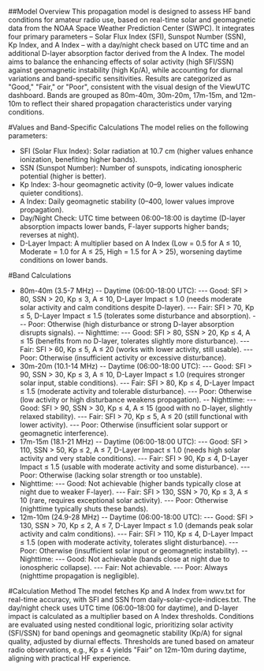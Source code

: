 ##Model Overview
This propagation model is designed to assess HF band conditions for amateur radio use, based on real-time solar and geomagnetic data from the NOAA Space Weather Prediction Center (SWPC). It integrates four primary parameters – Solar Flux Index (SFI), Sunspot Number (SSN), Kp Index, and A Index – with a day/night check based on UTC time and an additional D-layer absorption factor derived from the A Index. The model aims to balance the enhancing effects of solar activity (high SFI/SSN) against geomagnetic instability (high Kp/A), while accounting for diurnal variations and band-specific sensitivities. Results are categorized as "Good," "Fair," or "Poor", consistent with the visual design of the ViewUTC dashboard. Bands are grouped as 80m-40m, 30m-20m, 17m-15m, and 12m-10m to reflect their shared propagation characteristics under varying conditions.

#Values and Band-Specific Calculations
The model relies on the following parameters:

- SFI (Solar Flux Index): Solar radiation at 10.7 cm (higher values enhance ionization, benefiting higher bands).
- SSN (Sunspot Number): Number of sunspots, indicating ionospheric potential (higher is better).
- Kp Index: 3-hour geomagnetic activity (0–9, lower values indicate quieter conditions).
- A Index: Daily geomagnetic stability (0–400, lower values improve propagation).
- Day/Night Check: UTC time between 06:00–18:00 is daytime (D-layer absorption impacts lower bands, F-layer supports higher bands; reverses at night).
- D-Layer Impact: A multiplier based on A Index (Low = 0.5 for A ≤ 10, Moderate = 1.0 for A ≤ 25, High = 1.5 for A > 25), worsening daytime conditions on lower bands.

#Band Calculations
- 80m-40m (3.5-7 MHz)
-- Daytime (06:00-18:00 UTC):
--- Good: SFI > 80, SSN > 20, Kp ≤ 3, A ≤ 10, D-Layer Impact ≤ 1.0 (needs moderate solar activity and calm conditions despite D-layer).
--- Fair: SFI > 70, Kp ≤ 5, D-Layer Impact ≤ 1.5 (tolerates some disturbance and absorption).
--- Poor: Otherwise (high disturbance or strong D-layer absorption disrupts signals).
-- Nighttime:
--- Good: SFI > 80, SSN > 20, Kp ≤ 4, A ≤ 15 (benefits from no D-layer, tolerates slightly more disturbance).
--- Fair: SFI > 60, Kp ≤ 5, A ≤ 20 (works with lower activity, still usable).
--- Poor: Otherwise (insufficient activity or excessive disturbance).
- 30m-20m (10.1-14 MHz)
-- Daytime (06:00-18:00 UTC):
--- Good: SFI > 90, SSN > 30, Kp ≤ 3, A ≤ 10, D-Layer Impact ≤ 1.0 (requires stronger solar input, stable conditions).
--- Fair: SFI > 80, Kp ≤ 4, D-Layer Impact ≤ 1.5 (moderate activity and tolerable disturbance).
--- Poor: Otherwise (low activity or high disturbance weakens propagation).
-- Nighttime:
--- Good: SFI > 90, SSN > 30, Kp ≤ 4, A ≤ 15 (good with no D-layer, slightly relaxed stability).
--- Fair: SFI > 70, Kp ≤ 5, A ≤ 20 (still functional with lower activity).
--- Poor: Otherwise (insufficient solar support or geomagnetic interference).
- 17m-15m (18.1-21 MHz)
-- Daytime (06:00-18:00 UTC):
--- Good: SFI > 110, SSN > 50, Kp ≤ 2, A ≤ 7, D-Layer Impact ≤ 1.0 (needs high solar activity and very stable conditions).
--- Fair: SFI > 90, Kp ≤ 4, D-Layer Impact ≤ 1.5 (usable with moderate activity and some disturbance).
--- Poor: Otherwise (lacking solar strength or too unstable).
- Nighttime:
--- Good: Not achievable (higher bands typically close at night due to weaker F-layer).
--- Fair: SFI > 130, SSN > 70, Kp ≤ 3, A ≤ 10 (rare, requires exceptional solar activity).
--- Poor: Otherwise (nighttime typically shuts these bands).
- 12m-10m (24.9-28 MHz)
-- Daytime (06:00-18:00 UTC):
--- Good: SFI > 130, SSN > 70, Kp ≤ 2, A ≤ 7, D-Layer Impact ≤ 1.0 (demands peak solar activity and calm conditions).
--- Fair: SFI > 110, Kp ≤ 4, D-Layer Impact ≤ 1.5 (open with moderate activity, tolerates slight disturbance).
--- Poor: Otherwise (insufficient solar input or geomagnetic instability).
-- Nighttime:
--- Good: Not achievable (bands close at night due to ionospheric collapse).
--- Fair: Not achievable.
--- Poor: Always (nighttime propagation is negligible).

#Calculation Method
The model fetches Kp and A Index from wwv.txt for real-time accuracy, with SFI and SSN from daily-solar-cycle-indices.txt. 
The day/night check uses UTC time (06:00–18:00 for daytime), and D-layer impact is calculated as a multiplier based on A Index thresholds. 
Conditions are evaluated using nested conditional logic, prioritizing solar activity (SFI/SSN) for band openings and geomagnetic stability (Kp/A) for signal quality, adjusted by diurnal effects. 
Thresholds are tuned based on amateur radio observations, e.g., Kp ≤ 4 yields "Fair" on 12m-10m during daytime, aligning with practical HF experience.
